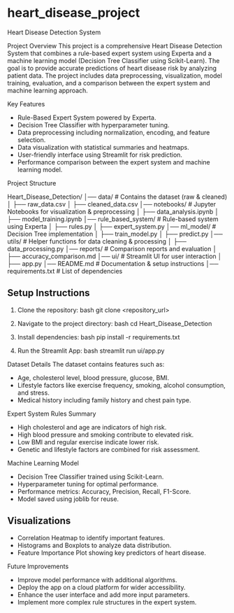 # heart_disease_project
Heart Disease Detection System

 Project Overview
This project is a comprehensive Heart Disease Detection System that combines a rule-based expert system using Experta and a machine learning model (Decision Tree Classifier using Scikit-Learn). The goal is to provide accurate predictions of heart disease risk by analyzing patient data. The project includes data preprocessing, visualization, model training, evaluation, and a comparison between the expert system and machine learning approach.

 Key Features
- Rule-Based Expert System powered by Experta.
- Decision Tree Classifier with hyperparameter tuning.
- Data preprocessing including normalization, encoding, and feature selection.
- Data visualization with statistical summaries and heatmaps.
- User-friendly interface using Streamlit for risk prediction.
- Performance comparison between the expert system and machine learning model.

 Project Structure

Heart_Disease_Detection/
│── data/                   # Contains the dataset (raw & cleaned)
│   ├── raw_data.csv
│   ├── cleaned_data.csv
│── notebooks/              # Jupyter Notebooks for visualization & preprocessing
│   ├── data_analysis.ipynb
│   ├── model_training.ipynb
│── rule_based_system/      # Rule-based system using Experta
│   ├── rules.py
│   ├── expert_system.py
│── ml_model/               # Decision Tree implementation
│   ├── train_model.py
│   ├── predict.py
│── utils/                  # Helper functions for data cleaning & processing
│   ├── data_processing.py
│── reports/                # Comparison reports and evaluation
│   ├── accuracy_comparison.md
│── ui/                     # Streamlit UI for user interaction
│   ├── app.py
│── README.md               # Documentation & setup instructions
│── requirements.txt        # List of dependencies


## Setup Instructions
1. Clone the repository:
bash
git clone <repository_url>

2. Navigate to the project directory:
bash
cd Heart_Disease_Detection

3. Install dependencies:
bash
pip install -r requirements.txt

4. Run the Streamlit App:
bash
streamlit run ui/app.py


 Dataset Details
The dataset contains features such as:
- Age, cholesterol level, blood pressure, glucose, BMI.
- Lifestyle factors like exercise frequency, smoking, alcohol consumption, and stress.
- Medical history including family history and chest pain type.

 Expert System Rules Summary
- High cholesterol and age are indicators of high risk.
- High blood pressure and smoking contribute to elevated risk.
- Low BMI and regular exercise indicate lower risk.
- Genetic and lifestyle factors are combined for risk assessment.

 Machine Learning Model
- Decision Tree Classifier trained using Scikit-Learn.
- Hyperparameter tuning for optimal performance.
- Performance metrics: Accuracy, Precision, Recall, F1-Score.
- Model saved using joblib for reuse.

## Visualizations
- Correlation Heatmap to identify important features.
- Histograms and Boxplots to analyze data distribution.
- Feature Importance Plot showing key predictors of heart disease.

 Future Improvements
- Improve model performance with additional algorithms.
- Deploy the app on a cloud platform for wider accessibility.
- Enhance the user interface and add more input parameters.
- Implement more complex rule structures in the expert system.
